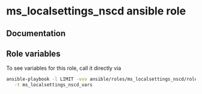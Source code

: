# ms_localsettings_nscd ansible role
## Documentation

## Role variables
To see variables for this role, call it directly via
```bash
ansible-playbook -l LIMIT -vvv ansible/roles/ms_localsettings_nscd/role.yml \
   -t ms_localsettings_nscd_vars
```

